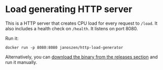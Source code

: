 # Load generating HTTP server

This is a HTTP server that creates CPU load for every request
to `/load`. It also includes a health check on `/health`. It listens on port 8080.

Run it:

```
docker run -p 8080:8080 janoszen/http-load-generator
```

Alternatively, you can [download the binary from the releases section](https://github.com/janoszen/http-load-generator/releases) and run it manually.
